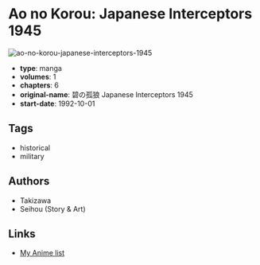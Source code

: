 # Ao no Korou: Japanese Interceptors 1945

![ao-no-korou-japanese-interceptors-1945](https://cdn.myanimelist.net/images/manga/2/158412.jpg)

-   **type**: manga
-   **volumes**: 1
-   **chapters**: 6
-   **original-name**: 碧の孤狼 Japanese Interceptors 1945
-   **start-date**: 1992-10-01

## Tags

-   historical
-   military

## Authors

-   Takizawa
-   Seihou (Story & Art)

## Links

-   [My Anime list](https://myanimelist.net/manga/89588/Ao_no_Korou__Japanese_Interceptors_1945)
